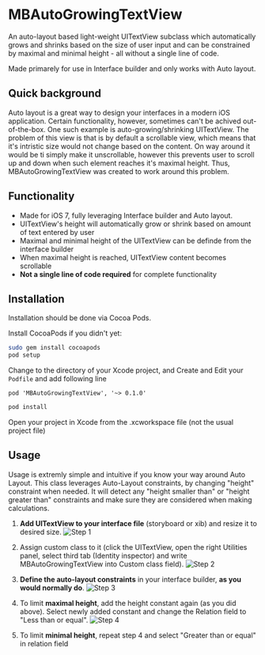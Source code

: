 MBAutoGrowingTextView
=====================

An auto-layout based light-weight UITextView subclass which automatically grows and shrinks based on the size of user input and can be constrained by maximal and minimal height - all without a single line of code.

Made primarely for use in Interface builder and only works with Auto layout.

## Quick background
Auto layout is a great way to design your interfaces in a modern iOS application. Certain functionality, however, sometimes can't be achived out-of-the-box. One such example is auto-growing/shrinking UITextView. The problem of this view is that is by default a scrollable view, which means that it's intristic size would not change based on the content. On way around it would be ti simply make it unscrollable, however this prevents user to scroll up and down when such element reaches it's maximal height. Thus, MBAutoGrowingTextView was created to work around this problem.

## Functionality
* Made for iOS 7, fully leveraging Interface builder and Auto layout.
* UITextView's height will automatically grow or shrink based on amount of text entered by user
* Maximal and minimal height of the UITextView can be definde from the interface builder
* When maximal height is reached, UITextView content becomes scrollable
* **Not a single line of code required** for complete functionality
 

## Installation
Installation should be done via Cocoa Pods. 

Install CocoaPods if you didn't yet:
```bash
sudo gem install cocoapods
pod setup
```

Change to the directory of your Xcode project, and Create and Edit your ``Podfile`` and add following line
```
pod 'MBAutoGrowingTextView', '~> 0.1.0'
```

```bash
pod install
```

Open your project in Xcode from the .xcworkspace file (not the usual project file)



## Usage
Usage is extremly simple and intuitive if you know your way around Auto Layout. This class leverages Auto-Layout constraints, by changing "height" constraint when needed. It will detect any "height smaller than" or "height greater than" constraints and make sure they are considered when making calculations.

1. **Add UITextView to your interface file** (storyboard or xib) and resize it to desired size.
![Step 1](https://raw.githubusercontent.com/MatejBalantic/MBDocs/master/MBAutoGrowingTextView/step1.png)



2. Assign custom class to it (click the UITextView, open the right Utilities panel, select third tab (Identity inspector) and write MBAutoGrowingTextView into Custom class field).
![Step 2](https://raw.githubusercontent.com/MatejBalantic/MBDocs/master/MBAutoGrowingTextView/step2.png)



3. **Define the auto-layout constraints** in your interface builder, **as you would normally do**. 
![Step 3](https://raw.githubusercontent.com/MatejBalantic/MBDocs/master/MBAutoGrowingTextView/step3.png)



4. To limit **maximal height**, add the height constant again (as you did above). Select newly added constant and change the Relation field to  "Less than or equal". 
![Step 4](https://raw.githubusercontent.com/MatejBalantic/MBDocs/master/MBAutoGrowingTextView/step4.png)



5. To limit **minimal height**, repeat step 4 and select "Greater than or equal" in relation field
